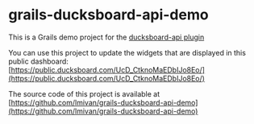grails-ducksboard-api-demo
==========================

This is a Grails demo project for the [ducksboard-api plugin](http://grails.org/plugin/ducksboard-api)

You can use this project to update the widgets that are displayed in this public dashboard:
[https://public.ducksboard.com/UcD_CtknoMaEDbIJo8Eo/](https://public.ducksboard.com/UcD_CtknoMaEDbIJo8Eo/)

The source code of this project is available at [https://github.com/lmivan/grails-ducksboard-api-demo](https://github.com/lmivan/grails-ducksboard-api-demo) 
